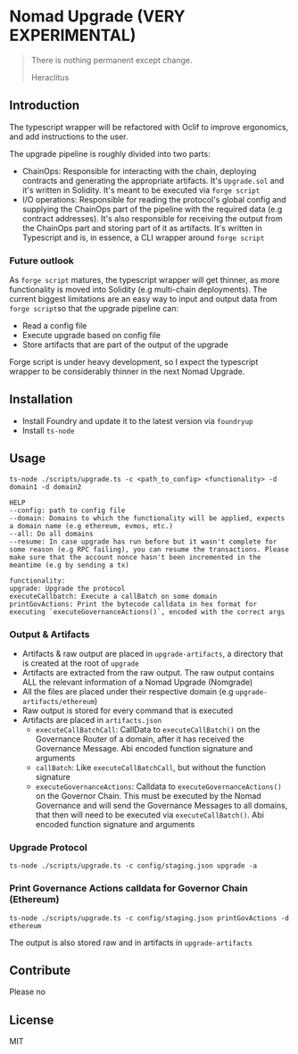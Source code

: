 # Nomad Upgrade (VERY EXPERIMENTAL)

> There is nothing permanent except change.
>
> Heraclitus

## Introduction

The typescript wrapper will be refactored with Oclif to improve ergonomics, and add instructions to the user.

The upgrade pipeline is roughly divided into two parts:

- ChainOps: Responsible for interacting with the chain, deploying contracts and generating the appropriate artifacts. It's `Upgrade.sol` and it's written in Solidity. It's meant to be executed via `forge script`
- I/O operations: Responsible for reading the protocol's global config and supplying the ChainOps part of the pipeline with the required data (e.g contract addresses). It's also responsible for receiving the output from the ChainOps part and storing part of it as artifacts. It's written in Typescript and is, in essence, a CLI wrapper around `forge script`

### Future outlook

As `forge script` matures, the typescript wrapper will get thinner, as more functionality is moved into Solidity (e.g multi-chain deployments). The current biggest limitations are an easy way to input and output data from `forge script`so that the upgrade pipeline can:

- Read a config file
- Execute upgrade based on config file
- Store artifacts that are part of the output of the upgrade

Forge script is under heavy development, so I expect the typescript wrapper to be considerably thinner in the next Nomad Upgrade.

## Installation

- Install Foundry and update it to the latest version via `foundryup`
- Install `ts-node`

## Usage

```
ts-node ./scripts/upgrade.ts -c <path_to_config> <functionality> -d domain1 -d domain2

HELP
--config: path to config file
--domain: Domains to which the functionality will be applied, expects a domain name (e.g ethereum, evmos, etc.)
--all: Do all domains
--resume: In case upgrade has run before but it wasn't complete for some reason (e.g RPC failing), you can resume the transactions. Please make sure that the account nonce hasn't been incremented in the meantime (e.g by sending a tx)

functionality:
upgrade: Upgrade the protocol
executeCallbatch: Execute a callBatch on some domain
printGovActions: Print the bytecode calldata in hex format for executing `executeGovernanceActions()`, encoded with the correct args
```

### Output & Artifacts

- Artifacts & raw output are placed in `upgrade-artifacts`, a directory that is created at the root of `upgrade`
- Artifacts are extracted from the raw output. The raw output contains ALL the relevant information of a Nomad Upgrade (Nomgrade)
- All the files are placed under their respective domain (e.g `upgrade-artifacts/ethereum`)
- Raw output is stored for every command that is executed
- Artifacts are placed in `artifacts.json`
  - `executeCallBatchCall`: CallData to `executeCallBatch()` on the Governance Router of a domain, after it has received the Governance Message. Abi encoded function signature and arguments
  - `callBatch`: Like `executeCallBatchCall`, but without the function signature
  - `executeGovernanceActions`: Calldata to `executeGovernanceActions()` on the Governor Chain. This must be executed by the Nomad Governance and will send the Governance Messages to all domains, that then will need to be executed via `executeCallBatch()`. Abi encoded function signature and arguments

### Upgrade Protocol

```
ts-node ./scripts/upgrade.ts -c config/staging.json upgrade -a
```

### Print Governance Actions calldata for Governor Chain (Ethereum)

```
ts-node ./scripts/upgrade.ts -c config/staging.json printGovActions -d ethereum
```

The output is also stored raw and in artifacts in `upgrade-artifacts`

## Contribute

Please no

## License

MIT
